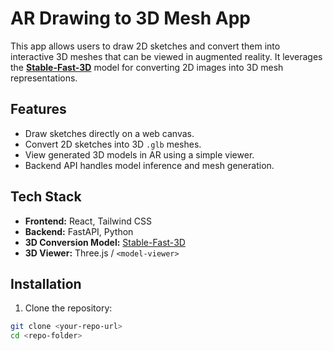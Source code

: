 # AR Drawing to 3D Mesh App

This app allows users to draw 2D sketches and convert them into interactive 3D meshes that can be viewed in augmented reality. It leverages the **[Stable-Fast-3D](https://huggingface.co/CompVis/stable-fast-3d)** model for converting 2D images into 3D mesh representations.

## Features

- Draw sketches directly on a web canvas.
- Convert 2D sketches into 3D `.glb` meshes.
- View generated 3D models in AR using a simple viewer.
- Backend API handles model inference and mesh generation.

## Tech Stack

- **Frontend:** React, Tailwind CSS  
- **Backend:** FastAPI, Python  
- **3D Conversion Model:** [Stable-Fast-3D](https://huggingface.co/CompVis/stable-fast-3d)  
- **3D Viewer:** Three.js / `<model-viewer>`  

## Installation

1. Clone the repository:

```bash
git clone <your-repo-url>
cd <repo-folder>
